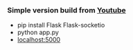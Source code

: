 ### Simple version build from [Youtube](https://www.youtube.com/watch?v=RdSrkkrj3l4)

- pip install Flask Flask-socketio
- python app.py
- [localhost:5000](http://127.0.0.1:5000)

